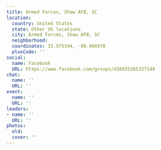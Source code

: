 ```yaml
---
title: Armed Forces, Shaw AFB, SC
location:
  country: United States
  state: Other US locations
  city: Armed Forces, Shaw AFB, SC
  neighborhood: 
  coordinates: 33.975344, -80.466978
  plusCode: ''
social:
  name: Facebook
  URL: https://www.facebook.com/groups/416935265327149
chat:
  name: ''
  URL: ''
event:
  name: ''
  URL: ''
leaders:
- name: ''
  URL: ''
photos:
  old: 
  cover: ''
---
```

